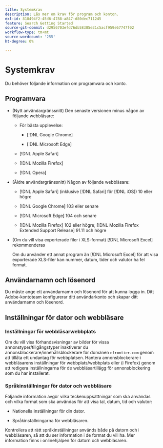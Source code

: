 ```yaml
---
title: Systemkrav
description: Läs mer om krav för program och konton.
exl-id: 818494f2-45d6-4788-a847-d80dec711245
feature: Search Getting Started
source-git-commit: d2956703efd76db58305e31c5acf959e67747f02
workflow-type: tm+mt
source-wordcount: '255'
ht-degree: 0%

---
```


# Systemkrav

Du behöver följande information om programvara och konto.

## Programvara

* (Nytt användargränssnitt) Den senaste versionen minus någon av följande webbläsare:

   * För bästa upplevelse:

      * [!DNL Google Chrome]

      * [!DNL Microsoft Edge]

   * [!DNL Apple Safari]

   * [!DNL Mozilla Firefox]

   * [!DNL Opera]

* (Äldre användargränssnitt) Någon av följande webbläsare:

   * [!DNL Apple Safari] (inklusive [!DNL Safari] för [!DNL iOS]) 10 eller högre

   * [!DNL Google Chrome] 103 eller senare

   * [!DNL Microsoft Edge] 104 och senare

   * [!DNL Mozilla Firefox] 102 eller högre; [!DNL Mozilla Firefox Extended Support Release] 91.11 och högre

* (Om du vill visa exporterade filer i XLS-format) [!DNL Microsoft Excel] rekommenderas

  Om du använder ett annat program än [!DNL Microsoft Excel] för att visa exporterade XLS-filer kan nummer, datum, tider och valutor ha fel format.

## Användarnamn och lösenord

Du måste ange ett användarnamn och lösenord för att kunna logga in. Ditt Adobe-kontoteam konfigurerar ditt användarkonto och skapar ditt användarnamn och lösenord.

## Inställningar för dator och webbläsare

### Inställningar för webbläsarwebbplats

Om du vill visa förhandsvisningar av bilder för vissa annonstyper/tillgångstyper inaktiverar du annonsblockerare/innehållsblockerare för domänen `efrontier.com` genom att tillåta ett undantag för webbplatsen. Hantera annonsblockerare i webbläsarens inställningar för webbplats/webbplats eller (i Firefox) genom att redigera inställningarna för de webbläsartillägg för annonsblockering som du har installerat.

### Språkinställningar för dator och webbläsare

Följande information avgör vilka teckenuppsättningar som ska användas och vilka format som ska användas för att visa tal, datum, tid och valutor:

* Nationella inställningar för din dator.

* Språkinställningarna för webbläsaren.

Kontrollera att rätt språkinställningar används både på datorn och i webbläsaren, så att du ser information i de format du vill ha. Mer information finns i onlinehjälpen för datorn och webbläsaren.
